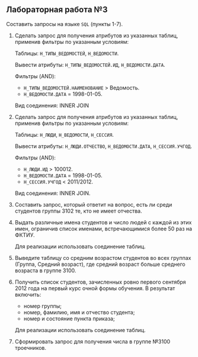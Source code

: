 ## Лабораторная работа №3

Составить запросы  на языке `SQL` (пункты 1-7).

1. Сделать запрос для получения атрибутов из указанных таблиц, применив фильтры по указанным условиям: 

   Таблицы: `Н_ТИПЫ_ВЕДОМОСТЕЙ`, `Н_ВЕДОМОСТИ`.

   Вывести атрибуты: `Н_ТИПЫ_ВЕДОМОСТЕЙ.ИД`, `Н_ВЕДОМОСТИ.ДАТА`.
   
   Фильтры (AND):

    - `Н_ТИПЫ_ВЕДОМОСТЕЙ.НАИМЕНОВАНИЕ` > Ведомость.
    - `Н_ВЕДОМОСТИ.ДАТА` = 1998-01-05.

   Вид соединения: INNER JOIN
 
2. Сделать запрос для получения атрибутов из указанных таблиц, применив фильтры по указанным условиям:
 
   Таблицы: `Н_ЛЮДИ`, `Н_ВЕДОМОСТИ`, `Н_СЕССИЯ`.
   
   Вывести атрибуты: `Н_ЛЮДИ.ОТЧЕСТВО`, `Н_ВЕДОМОСТИ.ДАТА`, `Н_СЕССИЯ.УЧГОД`.
   
   Фильтры (AND):
   
    - `Н_ЛЮДИ.ИД` > 100012.
    - `Н_ВЕДОМОСТИ.ДАТА` = 1998-01-05.
    - `Н_СЕССИЯ.УЧГОД` < 2011/2012.
   
   Вид соединения: INNER JOIN.
  
3. Составить запрос, который ответит на вопрос, есть ли среди студентов группы 3102 те, кто не имеет отчества.

4. Выдать различные имена студентов и число людей с каждой из этих имен, ограничив список именами, встречающимися более 50 раз на ФКТИУ.

   Для реализации использовать соединение таблиц.

5. Выведите таблицу со средним возрастом студентов во всех группах (Группа, Средний возраст), где средний возраст больше среднего возраста в группе 3100.

6. Получить список студентов, зачисленных ровно первого сентября 2012 года на первый курс очной формы обучения. В результат включить:
   
    - номер группы;
    - номер, фамилию, имя и отчество студента;
    - номер и состояние пункта приказа;

   Для реализации использовать соединение таблиц.
   
7. Сформировать запрос для получения числа в группе №3100 троечников.
